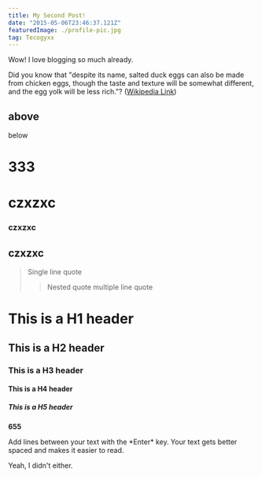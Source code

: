 ```yaml
---
title: My Second Post!
date: "2015-05-06T23:46:37.121Z"
featuredImage: ./profile-pic.jpg
tag: Tecogyxx
---
```


Wow! I love blogging so much already.

Did you know that "despite its name, salted duck eggs can also be made from
chicken eggs, though the taste and texture will be somewhat different, and the
egg yolk will be less rich."?
([Wikipedia Link](http://en.wikipedia.org/wiki/Salted_duck_egg))

above
----
below

# 333
# czxzxc
### czxzxc 
## czxzxc

> Single line quote
>> Nested quote
>> multiple line
>> quote


# This is a H1 header
## This is a H2 header
### This is a H3 header
#### This is a H4 header
##### This is a H5 header

**655**  
<blockquote></blockquote>
Add lines between your text with the *Enter* key.
Your text gets better spaced and makes it easier to read.

Yeah, I didn't either.
